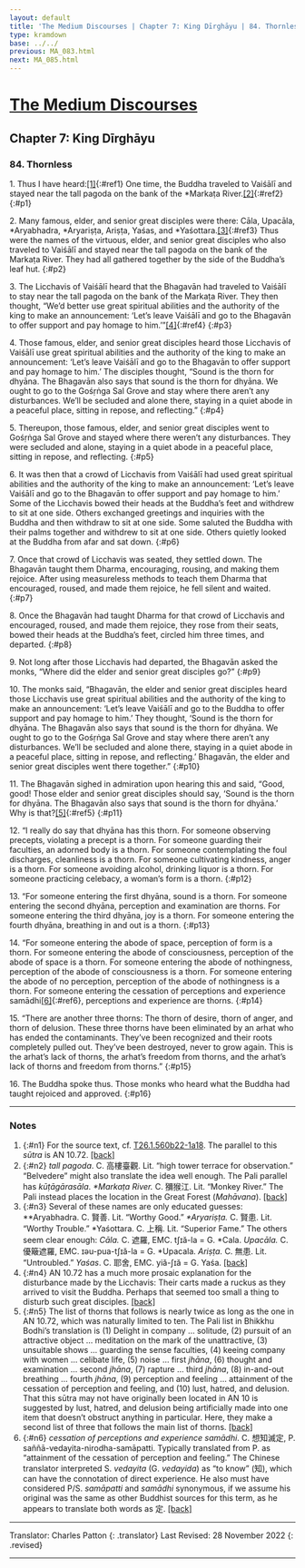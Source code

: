 ```yaml
---
layout: default
title: 'The Medium Discourses | Chapter 7: King Dīrghāyu | 84. Thornless'
type: kramdown
base: ../../
previous: MA_083.html
next: MA_085.html
---
```


# [The Medium Discourses](index.html)
## Chapter 7: King Dīrghāyu
### 84. Thornless

1\. Thus I have heard:[\[1\]](#n1){:#ref1} One time, the Buddha traveled to Vaiśālī and stayed near the tall pagoda on the bank of the \*Markaṭa River.[\[2\]](#n2){:#ref2}
{:#p1}

2\. Many famous, elder, and senior great disciples were there: Cāla, Upacāla, \*Aryabhadra, \*Aryariṣṭa, Ariṣṭa, Yaśas, and \*Yaśottara.[\[3\]](#n3){:#ref3} Thus were the names of the virtuous, elder, and senior great disciples who also traveled to Vaiśālī and stayed near the tall pagoda on the bank of the Markaṭa River. They had all gathered together by the side of the Buddha’s leaf hut.
{:#p2}

3\. The Licchavis of Vaiśālī heard that the Bhagavān had traveled to Vaiśālī to stay near the tall pagoda on the bank of the Markaṭa River. They then thought, “We’d better use great spiritual abilities and the authority of the king to make an announcement: ‘Let’s leave Vaiśālī and go to the Bhagavān to offer support and pay homage to him.’”[\[4\]](#n4){:#ref4}
{:#p3}

4\. Those famous, elder, and senior great disciples heard those Licchavis of Vaiśālī use great spiritual abilities and the authority of the king to make an announcement: ‘Let’s leave Vaiśālī and go to the Bhagavān to offer support and pay homage to him.’ The disciples thought, “Sound is the thorn for dhyāna. The Bhagavān also says that sound is the thorn for dhyāna. We ought to go to the Gośṛṅga Sal Grove and stay where there aren’t any disturbances. We’ll be secluded and alone there, staying in a quiet abode in a peaceful place, sitting in repose, and reflecting.”
{:#p4}

5\. Thereupon, those famous, elder, and senior great disciples went to Gośṛṅga Sal Grove and stayed where there weren’t any disturbances. They were secluded and alone, staying in a quiet abode in a peaceful place, sitting in repose, and reflecting.
{:#p5}

6\. It was then that a crowd of Licchavis from Vaiśālī had used great spiritual abilities and the authority of the king to make an announcement: ‘Let’s leave Vaiśālī and go to the Bhagavān to offer support and pay homage to him.’ Some of the Licchavis bowed their heads at the Buddha’s feet and withdrew to sit at one side. Others exchanged greetings and inquiries with the Buddha and then withdraw to sit at one side. Some saluted the Buddha with their palms together and withdrew to sit at one side. Others quietly looked at the Buddha from afar and sat down.
{:#p6}

7\. Once that crowd of Licchavis was seated, they settled down. The Bhagavān taught them Dharma, encouraging, rousing, and making them rejoice. After using measureless methods to teach them Dharma that encouraged, roused, and made them rejoice, he fell silent and waited.
{:#p7}

8\. Once the Bhagavān had taught Dharma for that crowd of Licchavis and encouraged, roused, and made them rejoice, they rose from their seats, bowed their heads at the Buddha’s feet, circled him three times, and departed.
{:#p8}

9\. Not long after those Licchavis had departed, the Bhagavān asked the monks, “Where did the elder and senior great disciples go?”
{:#p9}

10\. The monks said, “Bhagavān, the elder and senior great disciples heard those Licchavis use great spiritual abilities and the authority of the king to make an announcement: ‘Let’s leave Vaiśālī and go to the Buddha to offer support and pay homage to him.’ They thought, ‘Sound is the thorn for dhyāna. The Bhagavān also says that sound is the thorn for dhyāna. We ought to go to the Gośṛṅga Sal Grove and stay where there aren’t any disturbances. We’ll be secluded and alone there, staying in a quiet abode in a peaceful place, sitting in repose, and reflecting.’ Bhagavān, the elder and senior great disciples went there together.”
{:#p10}

11\. The Bhagavān sighed in admiration upon hearing this and said, “Good, good! Those elder and senior great disciples should say, ‘Sound is the thorn for dhyāna. The Bhagavān also says that sound is the thorn for dhyāna.’ Why is that?[\[5\]](#n5){:#ref5}
{:#p11}

12\. “I really do say that dhyāna has this thorn. For someone observing precepts, violating a precept is a thorn. For someone guarding their faculties, an adorned body is a thorn. For someone contemplating the foul discharges, cleanliness is a thorn. For someone cultivating kindness, anger is a thorn. For someone avoiding alcohol, drinking liquor is a thorn. For someone practicing celebacy, a woman’s form is a thorn.
{:#p12}

13\. “For someone entering the first dhyāna, sound is a thorn. For someone entering the second dhyāna, perception and examination are thorns. For someone entering the third dhyāna, joy is a thorn. For someone entering the fourth dhyāna, breathing in and out is a thorn.
{:#p13}

14\. “For someone entering the abode of space, perception of form is a thorn. For someone entering the abode of consciousness, perception of the abode of space is a thorn. For someone entering the abode of nothingness, perception of the abode of consciousness is a thorn. For someone entering the abode of no perception, perception of the abode of nothingness is a thorn. For someone entering the cessation of perceptions and experience samādhi[\[6\]](#n6){:#ref6}, perceptions and experience are thorns.
{:#p14}

15\. “There are another three thorns: The thorn of desire, thorn of anger, and thorn of delusion. These three thorns have been eliminated by an arhat who has ended the contaminants. They’ve been recognized and their roots completely pulled out. They’ve been destroyed, never to grow again. This is the arhat’s lack of thorns, the arhat’s freedom from thorns, and the arhat’s lack of thorns and freedom from thorns.”
{:#p15}

16\. The Buddha spoke thus. Those monks who heard what the Buddha had taught rejoiced and approved.
{:#p16}

---

### Notes

1. {:#n1} For the source text, cf. <a href="https://cbetaonline.dila.edu.tw/zh/T01n0026_p0560b22" target="_blank">T26.1.560b22-1a18</a>. The parallel to this <em>sūtra</em> is AN 10.72. [\[back\]](#ref1)
2. {:#n2} *tall pagoda*. C. 高樓臺觀. Lit. “high tower terrace for observation.” “Belvedere” might also translate the idea well enough. The Pali parallel has *kūṭāgārasāla*. *\*Markaṭa River.* C. 獼猴江. Lit. “Monkey River.” The Pali instead places the location in the Great Forest (*Mahāvana*). [\[back\]](#ref2)
3. {:#n3} Several of these names are only educated guesses: *\*Aryabhadra. C. 賢善. Lit. “Worthy Good.” *\*Aryariṣṭa.* C. 賢患. Lit. “Worthy Trouble.” \*Yaśottara. C. 上稱. Lit. “Superior Fame.” The others seem clear enough: *Cāla.* C. 遮羅, EMC. tʃɪă-la = G. \*Cala. *Upacāla.* C. 優簸遮羅, EMC. ɪəu-pua-tʃɪă-la = G. \*Upacala. *Ariṣṭa.* C. 無患. Lit. “Untroubled.” *Yaśas*. C. 耶舍, EMC. yiă-ʃɪă = G. Yaśa. [\[back\]](#ref3)
4. {:#n4} AN 10.72 has a much more prosaic explanation for the disturbance made by the Licchavis: Their carts made a ruckus as they arrived to visit the Buddha. Perhaps that seemed too small a thing to disturb such great disciples. [\[back\]](#ref4)
5. {:#n5} The list of thorns that follows is nearly twice as long as the one in AN 10.72, which was naturally limited to ten. The Pali list in Bhikkhu Bodhi’s translation is (1) Delight in company … solitude, (2) pursuit of an attractive object … meditation on the mark of the unattractive, (3) unsuitable shows … guarding the sense faculties, (4) keeing company with women … celibate life, (5) noise … first *jhāna*, (6) thought and examination … second *jhāna*, (7) rapture … third *jhāna*, (8) in-and-out breathing … fourth *jhāna*, (9) perception and feeling … attainment of the cessation of perception and feeling, and (10) lust, hatred, and delusion. That this sūtra may not have originally been located in AN 10 is suggested by lust, hatred, and delusion being artificially made into one item that doesn’t obstruct anything in particular. Here, they make a second list of three that follows the main list of thorns. [\[back\]](#ref5)
6. {:#n6} *cessation of perceptions and experience samādhi*. C. 想知滅定, P. saññā-vedayita-nirodha-samāpatti. Typically translated from P. as “attainment of the cessation of perception and feeling.” The Chinese translator interpreted S. *vedayita* (G. *vedayida*) as “to know” (知), which can have the connotation of direct experience. He also must have considered P/S. *samāpatti* and *samādhi* synonymous, if we assume his original was the same as other Buddhist sources for this term, as he appears to translate both words as 定. [\[back\]](#ref6)

---

Translator: Charles Patton
{: .translator}
Last Revised: 28 November 2022
{: .revised}

---
